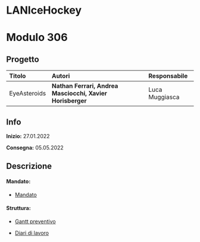 
# LANIceHockey
# Modulo 306
## Progetto
|Titolo             |Autori             |Responsabile               |
|:------------------|:------------------|:--------------------------|
|EyeAsteroids   |<b>Nathan Ferrari,</b> <b>Andrea Masciocchi,</b>  <b>Xavier Horisberger</b> |Luca Muggiasca|

## Info
**Inizio:** 27.01.2022

**Consegna:** 05.05.2022

## Descrizione

#### Mandato:
- [Mandato](/Documentazione/QdC_LM_LANIceHockey.docx)	
#### Struttura:
- [Gantt preventivo](/Documentazione/GanttPreventivo-LANIceHockey.mpp)


- [Diari di lavoro](Diari/)
